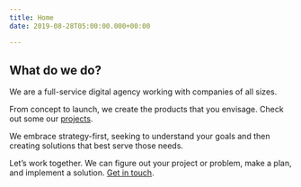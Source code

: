 ```yaml
---
title: Home
date: 2019-08-28T05:00:00.000+00:00

---
```

## **What do we do?**

We are a full-service digital agency working with companies of all sizes.

From concept to launch, we create the products that you envisage. Check out some our [projects](/projects).

We embrace strategy-first, seeking to understand your goals and then creating solutions that best serve those needs.

Let’s work together. We can figure out your project or problem, make a plan, and implement a solution. [Get in touch](/contact).